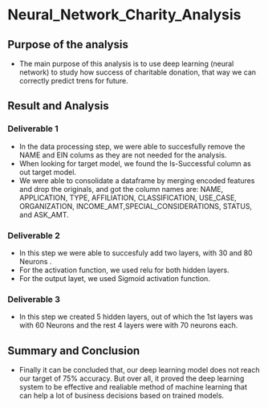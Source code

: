 # Neural_Network_Charity_Analysis
## Purpose of the analysis
- The main purpose of this analysis is to use deep learning (neural network) to study how success of charitable donation, that way we can correctly predict trens for future. 

## Result and Analysis
  ### Deliverable 1

  - In the data processing step, we were able to succesfully remove the NAME and EIN colums as they are not needed for the analysis.
  - When looking for target model, we found the Is-Successful column as out target model.
  - We were able to consolidate a dataframe by merging encoded features and drop the originals, and got the column names are: NAME, APPLICATION, TYPE, AFFILIATION, CLASSIFICATION, USE_CASE, ORGANIZATION, INCOME_AMT,SPECIAL_CONSIDERATIONS, STATUS, and ASK_AMT.

  ### Deliverable 2

  - In this step we were able to succesfuly add two layers, with 30 and 80 Neurons .
  - For the activation function, we used relu for both hidden layers.
  - For the output layet, we used Sigmoid activation function.
  
  ### Deliverable 3 

  - In this step we created 5 hidden layers, out of which the 1st layers was with 60 Neurons and the rest 4 layers were with 70 neurons each.


## Summary and Conclusion

- Finally it can be concluded that, our deep learning model does not reach our target of 75% accuracy. But over all, it proved the deep learning system to be effective and realiable method of machine learning that can help a lot of business decisions based on trained models.

